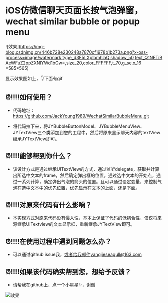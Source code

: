 # iOS仿微信聊天页面长按气泡弹窗，wechat similar bubble or popup menu

![效果](https://img-blog.csdnimg.cn/446b728e230248a7870cf1978b1b273a.png?x-oss-process=image/watermark,type_d3F5LXplbmhlaQ,shadow_50,text_Q1NETiBAeWFuZ2ppZXNlYWd1bGw=,size_20,color_FFFFFF,t_70,g_se,x_16 =585*565)
 
显示效果图如上，👇下面有gif

## ⏰‼️‼️如何使用？

* 代码地址：https://github.com/JackYoung1989/WechatSimilarBubbleMenu.git

* 将代码拉下来，将JYBubbleButtonModel、JYBubbleMenuView、JYTextView三个类添加到您的工程中，然后将原来显示聊天内容的textView继承JYTextView即可。

## ⏰‼️‼️能够帮到你什么？

* 该设计方式是通过继承UITextView的方式，通过监听delegate，获取并计算出所选中文本的frame，然后确定弹出框的位置。通过选中文本的开始点，通过一系列计算，确定弹出气泡的箭头的位置。且可以通过设定变量，来控制气泡在选中文本中的优先位置，优先显示在文本的上面，还是下面。

## ⏰‼️‼️对原来代码有什么影响？

* 本实现方式对原来代码没有侵入性，基本上保证了代码的低耦合性，仅仅将来源继承UITextview的文本显示框，重新继承JYTextView即可。

## ⏰‼️‼️在使用过程中遇到问题怎么办？

* 可以通过github issue我，或者给我邮件yangjieseagull@163.com

## ⏰‼️‼️如果该代码确实帮到您，想给予反馈？

* 请帮我在github上，点一个小星星✨，谢谢

![效果](https://img-blog.csdnimg.cn/6cbebc191ebe406d9d12bfcdcec5d63b.gif)



